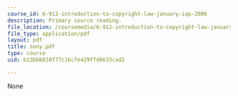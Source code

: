 ```yaml
---
course_id: 6-912-introduction-to-copyright-law-january-iap-2006
description: Primary source reading.
file_location: /coursemedia/6-912-introduction-to-copyright-law-january-iap-2006/b13bb6810f77c16c7e429ffd6633cad2_sony.pdf
file_type: application/pdf
layout: pdf
title: sony.pdf
type: course
uid: b13bb6810f77c16c7e429ffd6633cad2

---
```

None